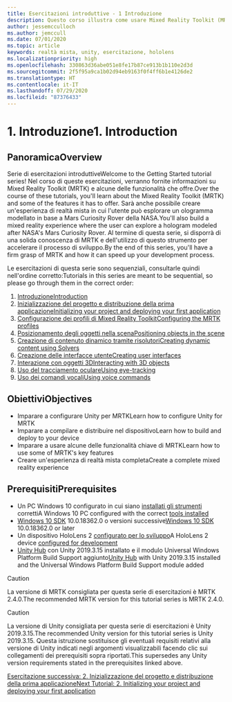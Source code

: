 ```yaml
---
title: Esercitazioni introduttive - 1 Introduzione
description: Questo corso illustra come usare Mixed Reality Toolkit (MRTK) per creare un'applicazione di realtà mista.
author: jessemcculloch
ms.author: jemccull
ms.date: 07/01/2020
ms.topic: article
keywords: realtà mista, unity, esercitazione, hololens
ms.localizationpriority: high
ms.openlocfilehash: 330863d36abe051e8fe17b87ce913b1b110e2d3d
ms.sourcegitcommit: 2f5f95a9ca1b02d94eb9163f0f4ff6b1e4126de2
ms.translationtype: HT
ms.contentlocale: it-IT
ms.lasthandoff: 07/29/2020
ms.locfileid: "87376433"
---
```

# <a name="1-introduction"></a><span data-ttu-id="2fcfd-105">1. Introduzione</span><span class="sxs-lookup"><span data-stu-id="2fcfd-105">1. Introduction</span></span>

## <a name="overview"></a><span data-ttu-id="2fcfd-106">Panoramica</span><span class="sxs-lookup"><span data-stu-id="2fcfd-106">Overview</span></span>

<span data-ttu-id="2fcfd-107">Serie di esercitazioni introduttive</span><span class="sxs-lookup"><span data-stu-id="2fcfd-107">Welcome to the Getting Started tutorial series!</span></span> <span data-ttu-id="2fcfd-108">Nel corso di queste esercitazioni, verranno fornite informazioni su Mixed Reality Toolkit (MRTK) e alcune delle funzionalità che offre.</span><span class="sxs-lookup"><span data-stu-id="2fcfd-108">Over the course of these tutorials, you'll learn about the Mixed Reality Toolkit (MRTK) and some of the features it has to offer.</span></span> <span data-ttu-id="2fcfd-109">Sarà anche possibile creare un'esperienza di realtà mista in cui l'utente può esplorare un ologramma modellato in base a Mars Curiosity Rover della NASA.</span><span class="sxs-lookup"><span data-stu-id="2fcfd-109">You'll also build a mixed reality experience where the user can explore a hologram modeled after NASA's Mars Curiosity Rover.</span></span> <span data-ttu-id="2fcfd-110">Al termine di questa serie, si disporrà di una solida conoscenza di MRTK e dell'utilizzo di questo strumento per accelerare il processo di sviluppo.</span><span class="sxs-lookup"><span data-stu-id="2fcfd-110">By the end of this series, you'll have a firm grasp of MRTK and how it can speed up your development process.</span></span>

<span data-ttu-id="2fcfd-111">Le esercitazioni di questa serie sono sequenziali, consultarle quindi nell'ordine corretto:</span><span class="sxs-lookup"><span data-stu-id="2fcfd-111">Tutorials in this series are meant to be sequential, so please go through them in the correct order:</span></span>

1. [<span data-ttu-id="2fcfd-112">Introduzione</span><span class="sxs-lookup"><span data-stu-id="2fcfd-112">Introduction</span></span>](mr-learning-base-01.md)
2. [<span data-ttu-id="2fcfd-113">Inizializzazione del progetto e distribuzione della prima applicazione</span><span class="sxs-lookup"><span data-stu-id="2fcfd-113">Initializing your project and deploying your first application</span></span>](mr-learning-base-02.md)
3. [<span data-ttu-id="2fcfd-114">Configurazione dei profili di Mixed Reality Toolkit</span><span class="sxs-lookup"><span data-stu-id="2fcfd-114">Configuring the MRTK profiles</span></span>](mr-learning-base-03.md)
4. [<span data-ttu-id="2fcfd-115">Posizionamento degli oggetti nella scena</span><span class="sxs-lookup"><span data-stu-id="2fcfd-115">Positioning objects in the scene</span></span>](mr-learning-base-04.md)
5. [<span data-ttu-id="2fcfd-116">Creazione di contenuto dinamico tramite risolutori</span><span class="sxs-lookup"><span data-stu-id="2fcfd-116">Creating dynamic content using Solvers</span></span>](mr-learning-base-05.md)
6. [<span data-ttu-id="2fcfd-117">Creazione delle interfacce utente</span><span class="sxs-lookup"><span data-stu-id="2fcfd-117">Creating user interfaces</span></span>](mr-learning-base-06.md)
7. [<span data-ttu-id="2fcfd-118">Interazione con oggetti 3D</span><span class="sxs-lookup"><span data-stu-id="2fcfd-118">Interacting with 3D objects</span></span>](mr-learning-base-07.md)
8. [<span data-ttu-id="2fcfd-119">Uso del tracciamento oculare</span><span class="sxs-lookup"><span data-stu-id="2fcfd-119">Using eye-tracking</span></span>](mr-learning-base-08.md)
9. [<span data-ttu-id="2fcfd-120">Uso dei comandi vocali</span><span class="sxs-lookup"><span data-stu-id="2fcfd-120">Using voice commands</span></span>](mr-learning-base-09.md)

## <a name="objectives"></a><span data-ttu-id="2fcfd-121">Obiettivi</span><span class="sxs-lookup"><span data-stu-id="2fcfd-121">Objectives</span></span>

* <span data-ttu-id="2fcfd-122">Imparare a configurare Unity per MRTK</span><span class="sxs-lookup"><span data-stu-id="2fcfd-122">Learn how to configure Unity for MRTK</span></span>
* <span data-ttu-id="2fcfd-123">Imparare a compilare e distribuire nel dispositivo</span><span class="sxs-lookup"><span data-stu-id="2fcfd-123">Learn how to build and deploy to your device</span></span>
* <span data-ttu-id="2fcfd-124">Imparare a usare alcune delle funzionalità chiave di MRTK</span><span class="sxs-lookup"><span data-stu-id="2fcfd-124">Learn how to use some of MRTK's key features</span></span>
* <span data-ttu-id="2fcfd-125">Creare un'esperienza di realtà mista completa</span><span class="sxs-lookup"><span data-stu-id="2fcfd-125">Create a complete mixed reality experience</span></span>

## <a name="prerequisites"></a><span data-ttu-id="2fcfd-126">Prerequisiti</span><span class="sxs-lookup"><span data-stu-id="2fcfd-126">Prerequisites</span></span>

* <span data-ttu-id="2fcfd-127">Un PC Windows 10 configurato in cui siano [installati gli strumenti](install-the-tools.md) corretti</span><span class="sxs-lookup"><span data-stu-id="2fcfd-127">A Windows 10 PC configured with the correct [tools installed](install-the-tools.md)</span></span>
* <span data-ttu-id="2fcfd-128">[Windows 10 SDK](https://developer.microsoft.com/windows/downloads/windows-10-sdk/) 10.0.18362.0 o versioni successive</span><span class="sxs-lookup"><span data-stu-id="2fcfd-128">[Windows 10 SDK](https://developer.microsoft.com/windows/downloads/windows-10-sdk/) 10.0.18362.0 or later</span></span>
* <span data-ttu-id="2fcfd-129">Un dispositivo HoloLens 2 [configurato per lo sviluppo](using-visual-studio.md#enabling-developer-mode)</span><span class="sxs-lookup"><span data-stu-id="2fcfd-129">A HoloLens 2 device [configured for development](using-visual-studio.md#enabling-developer-mode)</span></span>
* <span data-ttu-id="2fcfd-130"><a href="https://docs.unity3d.com/Manual/GettingStartedInstallingHub.html" target="_blank">Unity Hub</a> con Unity 2019.3.15 installato e il modulo Universal Windows Platform Build Support aggiunto</span><span class="sxs-lookup"><span data-stu-id="2fcfd-130"><a href="https://docs.unity3d.com/Manual/GettingStartedInstallingHub.html" target="_blank">Unity Hub</a> with Unity 2019.3.15 installed and the Universal Windows Platform Build Support module added</span></span>

> [!CAUTION]
> <span data-ttu-id="2fcfd-131">La versione di MRTK consigliata per questa serie di esercitazioni è MRTK 2.4.0.</span><span class="sxs-lookup"><span data-stu-id="2fcfd-131">The recommended MRTK version for this tutorial series is MRTK 2.4.0.</span></span>

> [!CAUTION]
> <span data-ttu-id="2fcfd-132">La versione di Unity consigliata per questa serie di esercitazioni è Unity 2019.3.15.</span><span class="sxs-lookup"><span data-stu-id="2fcfd-132">The recommended Unity version for this tutorial series is Unity 2019.3.15.</span></span> <span data-ttu-id="2fcfd-133">Questa istruzione sostituisce gli eventuali requisiti relativi alla versione di Unity indicati negli argomenti visualizzabili facendo clic sui collegamenti dei prerequisiti sopra riportati.</span><span class="sxs-lookup"><span data-stu-id="2fcfd-133">This supersedes any Unity version requirements stated in the prerequisites linked above.</span></span>

[<span data-ttu-id="2fcfd-134">Esercitazione successiva: 2. Inizializzazione del progetto e distribuzione della prima applicazione</span><span class="sxs-lookup"><span data-stu-id="2fcfd-134">Next Tutorial: 2. Initializing your project and deploying your first application</span></span>](mr-learning-base-02.md)
